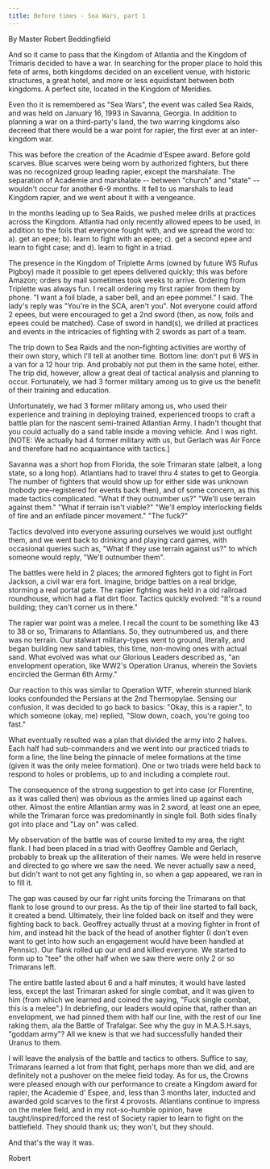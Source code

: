 ```yaml
---
title: Before times - Sea Wars, part 1
---
```


By Master Robert Beddingfield

And so it came to pass that the Kingdom of Atlantia and the Kingdom of Trimaris decided to have a war. In searching for the proper place to hold this fete of arms, both kingdoms decided on an excellent venue, with historic structures, a great hotel, and more or less equidistant between both kingdoms. A perfect site, located in the Kingdom of Meridies.

Even tho it is remembered as "Sea Wars", the event was called Sea Raids, and was held on January 16, 1993 in Savanna, Georgia. In addition to planning a war on a third-party's land, the two warring kingdoms also decreed that there would be a war point for rapier, the first ever at an inter-kingdom war.

This was before the creation of the Acadmie d'Espee award. Before gold scarves. Blue scarves were being worn by authorized fighters, but there was no recognized group leading rapier, except the marshalate. The separation of Academie and marshalate -- between "church" and "state" -- wouldn't occur for another 6-9 months. It fell to us marshals to lead Kingdom rapier, and we went about it with a vengeance.

In the months leading up to Sea Raids, we pushed melee drills at practices across the Kingdom. Atlantia had only recently allowed epees to be used, in addition to the foils that everyone fought with, and we spread the word to:
a). get an epee;
b). learn to fight with an epee;
c). get a second epee and learn to fight case; and
d). learn to fight in a triad.

The presence in the Kingdom of Triplette Arms (owned by future WS Rufus Pigboy) made it possible to get epees delivered quickly; this was before Amazon; orders by mail sometimes took weeks to arrive. Ordering from Triplette was always fun. I recall ordering my first rapier from them by phone. "I want a foil blade, a saber bell, and an epee pommel." I said. The lady's reply was "You're in the SCA, aren't you". Not everyone could afford 2 epees, but were encouraged to get a 2nd sword (then, as now, foils and epees could be matched). Case of sword in hand(s), we drilled at practices and events in the intricacies of fighting with 2 swords as part of a team.

The trip down to Sea Raids and the non-fighting activities are worthy of their own story, which I'll tell at another time. Bottom line: don't put 6 WS in a van for a 12 hour trip. And probably not put them in the same hotel, either. The trip did, however, allow a great deal of tactical analysis and planning to occur. Fortunately, we had 3 former military among us to give us the benefit of their training and education.

Unfortunately, we had 3 former military among us, who used their experience and training in deploying trained, experienced troops to craft a battle plan for the nascent semi-trained Atlantian Army. I hadn't thought that you could actually do a sand table inside a moving vehicle. And I was right. [NOTE: We actually had 4 former military with us, but Gerlach was Air Force and therefore had no acquaintance with tactics.]

Savanna was a short hop from Florida, the sole Trimaran state (albeit, a long state, so a long hop). Atlantians had to travel thru 4 states to get to Georgia. The number of fighters that would show up for either side was unknown (nobody pre-registered for events back then), and of some concern, as this made tactics complicated.
"What if they outnumber us?"
"We'll use terrain against them."
"What if terrain isn't viable?"
"We'll employ interlocking fields of fire and an enfilade pincer movement."
"The fuck?"

Tactics devolved into everyone assuring ourselves we would just outfight them, and we went back to drinking and playing card games, with occasional queries such as, "What if they use terrain against us?" to which someone would reply, "We'll outnumber them".

The battles were held in 2 places; the armored fighters got to fight in Fort Jackson, a civil war era fort. Imagine, bridge battles on a real bridge, storming a real portal gate. The rapier fighting was held in a old railroad roundhouse, which had a flat dirt floor. Tactics quickly evolved: "It's a round building; they can't corner us in there."

The rapier war point was a melee. I recall the count to be something like 43 to 38 or so, Trimarans to Atlantians. So, they outnumbered us, and there was no terrain. Our stalwart military-types went to ground, literally, and began building new sand tables, this time, non-moving ones with actual sand. What evolved was what our Glorious Leaders described as, "an envelopment operation, like WW2's Operation Uranus, wherein the Soviets encircled the German 6th Army."

Our reaction to this was similar to Operation WTF, wherein stunned blank looks confounded the Persians at the 2nd Thermopylae. Sensing our confusion, it was decided to go back to basics:
"Okay, this is a rapier.", to which someone (okay, me) replied, "Slow down, coach, you're going too fast."

What eventually resulted was a plan that divided the army into 2 halves. Each half had sub-commanders and we went into our practiced triads to form a line, the line being the pinnacle of melee formations at the time (given it was the only melee formation). One or two triads were held back to respond to holes or problems, up to and including a complete rout.

The consequence of the strong suggestion to get into case (or Florentine, as it was called then) was obvious as the armies lined up against each other. Almost the entire Atlantian army was in 2 sword, at least one an epee, while the Trimaran force was predominantly in single foil. Both sides finally got into place and "Lay on" was called.

My observation of the battle was of course limited to my area, the right flank. I had been placed in a triad with Geoffrey Gamble and Gerlach, probably to break up the alliteration of their names. We were held in reserve and directed to go where we saw the need. We never actually saw a need, but didn't want to not get any fighting in, so when a gap appeared, we ran in to fill it.

The gap was caused by our far right units forcing the Trimarans on that flank to lose ground to our press. As the tip of their line started to fall back, it created a bend. Ultimately, their line folded back on itself and they were fighting back to back. Geoffrey actually thrust at a moving fighter in front of him, and instead hit the back of the head of another fighter (I don't even want to get into how such an engagement would have been handled at Pennsic). Our flank rolled up our end and killed everyone. We started to form up to "tee" the other half when we saw there were only 2 or so Trimarans left.

The entire battle lasted about 6 and a half minutes; it would have lasted less, except the last Trimaran asked for single combat, and it was given to him (from which we learned and coined the saying, "Fuck single combat, this is a melee".) In debriefing, our leaders would opine that, rather than an envelopment, we had pinned them with half our line, with the rest of our line raking them, ala the Battle of Trafalgar. See why the guy in M.A.S.H.says, "goddam army"? All we knew is that we had successfully handed their Uranus to them.

I will leave the analysis of the battle and tactics to others. Suffice to say, Trimarans learned a lot from that fight, perhaps more than we did, and are definitely not a pushover on the melee field today. As for us, the Crowns were pleased enough with our performance to create a Kingdom award for rapier, the Academie d' Espee, and, less than 3 months later, inducted and awarded gold scarves to the first 4 provosts. Atlantians continue to impress on the melee field, and in my not-so-humble opinion, have taught/inspired/forced the rest of Society rapier to learn to fight on the battlefield. They should thank us; they won't, but they should.

And that's the way it was.

Robert
